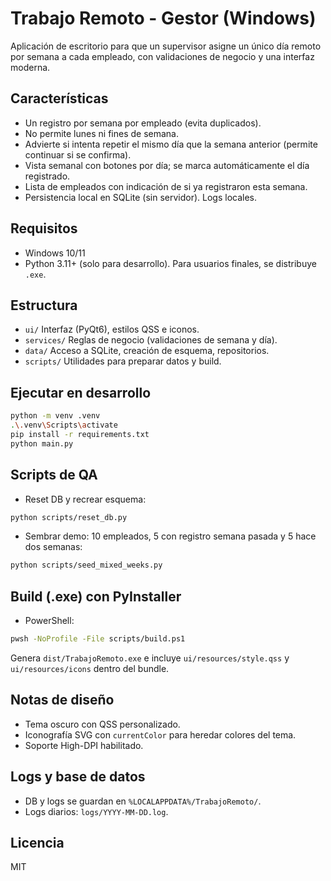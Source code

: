 # Trabajo Remoto - Gestor (Windows)

Aplicación de escritorio para que un supervisor asigne un único día remoto por semana a cada empleado, con validaciones de negocio y una interfaz moderna.

## Características
- Un registro por semana por empleado (evita duplicados).
- No permite lunes ni fines de semana.
- Advierte si intenta repetir el mismo día que la semana anterior (permite continuar si se confirma).
- Vista semanal con botones por día; se marca automáticamente el día registrado.
- Lista de empleados con indicación de si ya registraron esta semana.
- Persistencia local en SQLite (sin servidor). Logs locales.

## Requisitos
- Windows 10/11
- Python 3.11+ (solo para desarrollo). Para usuarios finales, se distribuye `.exe`.

## Estructura
- `ui/` Interfaz (PyQt6), estilos QSS e iconos.
- `services/` Reglas de negocio (validaciones de semana y día).
- `data/` Acceso a SQLite, creación de esquema, repositorios.
- `scripts/` Utilidades para preparar datos y build.

## Ejecutar en desarrollo
```bash
python -m venv .venv
.\.venv\Scripts\activate
pip install -r requirements.txt
python main.py
```

## Scripts de QA
- Reset DB y recrear esquema:
```bash
python scripts/reset_db.py
```
- Sembrar demo: 10 empleados, 5 con registro semana pasada y 5 hace dos semanas:
```bash
python scripts/seed_mixed_weeks.py
```

## Build (.exe) con PyInstaller
- PowerShell:
```bash
pwsh -NoProfile -File scripts/build.ps1
```
Genera `dist/TrabajoRemoto.exe` e incluye `ui/resources/style.qss` y `ui/resources/icons` dentro del bundle.

## Notas de diseño
- Tema oscuro con QSS personalizado.
- Iconografía SVG con `currentColor` para heredar colores del tema.
- Soporte High-DPI habilitado.

## Logs y base de datos
- DB y logs se guardan en `%LOCALAPPDATA%/TrabajoRemoto/`.
- Logs diarios: `logs/YYYY-MM-DD.log`.

## Licencia
MIT